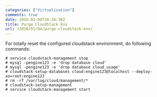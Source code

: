 ```yaml
---
categories: ["Virtualization"]
comments: true
date: 2016-01-04T16:26:30Z
title: Purge CloudStack Env
url: /2016/01/04/purge-cloudstack-env/
---
```


For totally reset the configured cloudstack environment, do following commands:    

```
# service cloudstack-management stop
# mysql -pengine123 -e 'drop database cloud'
# mysql -pengine123 -e 'drop database cloud_usage'
# cloudstack-setup-databases cloud:engine123@localhost --deploy-as=root:engine123
# rm -rf /var/log/cloud/management/*
# cloudstack-setup-management 
# service cloudstack-management start
```

